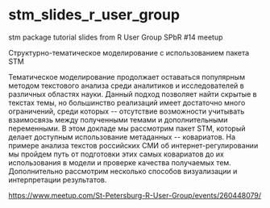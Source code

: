 # stm_slides_r_user_group
stm package tutorial slides from R User Group SPbR #14 meetup 

Структурно-тематическое моделирование с использованием пакета STM

Тематическое моделирование продолжает оставаться популярным методом текстового анализа среди аналитиков и исследователей в различных областях науки. Данный подход позволяет найти скрытые в текстах темы, но большинство реализаций имеет достаточно много ограничений, среди которых -- отсутствие возможности учитывать взаимосвязь между полученными темами и дополнительными переменными. В этом докладе мы рассмотрим пакет STM, который делает доступным использование метаданных -- ковариатов. На примере анализа текстов российских СМИ об интернет-регулировании мы пройдем путь от подготовки этих самых ковариатов до их использования в модели и проверке качества получаемых тем. Дополнительно рассмотрим несколько способов визуализации и интерпретации результатов.

https://www.meetup.com/St-Petersburg-R-User-Group/events/260448079/
